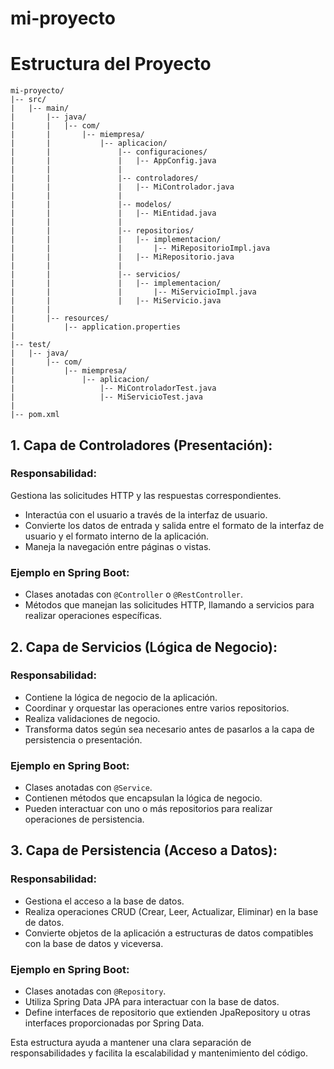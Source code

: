 # mi-proyecto

# Estructura del Proyecto

```
mi-proyecto/
|-- src/
|   |-- main/
|       |-- java/
|       |   |-- com/
|       |       |-- miempresa/
|       |           |-- aplicacion/
|       |               |-- configuraciones/
|       |               |   |-- AppConfig.java
|       |               |
|       |               |-- controladores/
|       |               |   |-- MiControlador.java
|       |               |
|       |               |-- modelos/
|       |               |   |-- MiEntidad.java
|       |               |
|       |               |-- repositorios/
|       |               |   |-- implementacion/
|       |               |       |-- MiRepositorioImpl.java
|       |               |   |-- MiRepositorio.java
|       |               |
|       |               |-- servicios/
|       |               |   |-- implementacion/
|       |               |       |-- MiServicioImpl.java
|       |               |   |-- MiServicio.java
|       |
|       |-- resources/
|           |-- application.properties
|
|-- test/
|   |-- java/
|       |-- com/
|           |-- miempresa/
|               |-- aplicacion/
|                   |-- MiControladorTest.java
|                   |-- MiServicioTest.java
|
|-- pom.xml
```

## 1. Capa de Controladores (Presentación):
### Responsabilidad:

Gestiona las solicitudes HTTP y las respuestas correspondientes.
* Interactúa con el usuario a través de la interfaz de usuario.
* Convierte los datos de entrada y salida entre el formato de la interfaz de usuario y el formato interno de la aplicación.
* Maneja la navegación entre páginas o vistas.

### Ejemplo en Spring Boot:

* Clases anotadas con `@Controller` o `@RestController`.
* Métodos que manejan las solicitudes HTTP, llamando a servicios para realizar operaciones específicas.

## 2. Capa de Servicios (Lógica de Negocio):
### Responsabilidad:

* Contiene la lógica de negocio de la aplicación.
* Coordinar y orquestar las operaciones entre varios repositorios.
* Realiza validaciones de negocio.
* Transforma datos según sea necesario antes de pasarlos a la capa de persistencia o presentación.

### Ejemplo en Spring Boot:

* Clases anotadas con `@Service`.
* Contienen métodos que encapsulan la lógica de negocio.
* Pueden interactuar con uno o más repositorios para realizar operaciones de persistencia.

## 3. Capa de Persistencia (Acceso a Datos):
### Responsabilidad:

* Gestiona el acceso a la base de datos.
* Realiza operaciones CRUD (Crear, Leer, Actualizar, Eliminar) en la base de datos.
* Convierte objetos de la aplicación a estructuras de datos compatibles con la base de datos y viceversa.

### Ejemplo en Spring Boot:

* Clases anotadas con `@Repository`.
* Utiliza Spring Data JPA para interactuar con la base de datos.
* Define interfaces de repositorio que extienden JpaRepository u otras interfaces proporcionadas por Spring Data.

Esta estructura ayuda a mantener una clara separación de responsabilidades y facilita la escalabilidad y mantenimiento del código.
